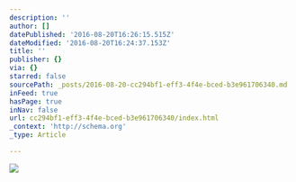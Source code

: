 ```yaml
---
description: ''
author: []
datePublished: '2016-08-20T16:26:15.515Z'
dateModified: '2016-08-20T16:24:37.153Z'
title: ''
publisher: {}
via: {}
starred: false
sourcePath: _posts/2016-08-20-cc294bf1-eff3-4f4e-bced-b3e961706340.md
inFeed: true
hasPage: true
inNav: false
url: cc294bf1-eff3-4f4e-bced-b3e961706340/index.html
_context: 'http://schema.org'
_type: Article

---
```

![](https://the-grid-user-content.s3-us-west-2.amazonaws.com/20d136ee-bf38-4b52-965d-34bd2a4e4a03.jpg)